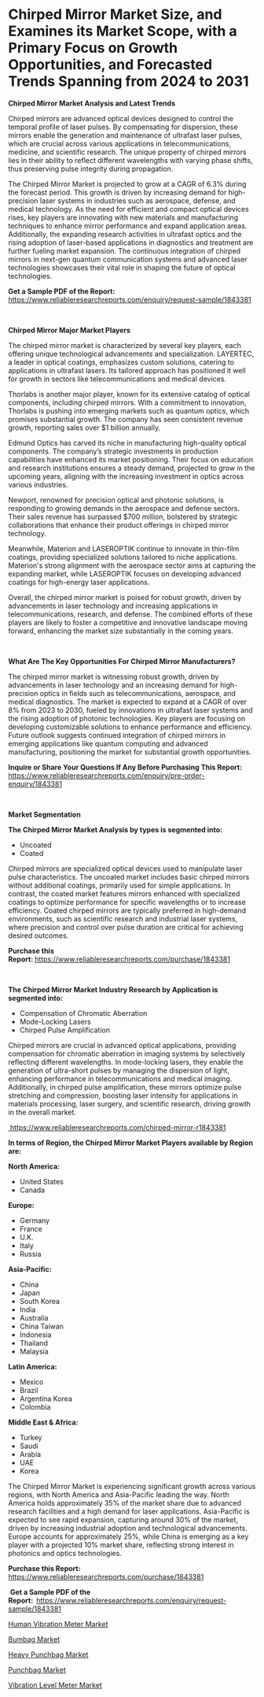 <p><h1>Chirped Mirror Market Size, and Examines its Market Scope, with a Primary Focus on Growth Opportunities, and Forecasted Trends Spanning from 2024 to 2031</h1></p><p><strong>Chirped Mirror Market Analysis and Latest Trends</strong></p>
<p><p>Chirped mirrors are advanced optical devices designed to control the temporal profile of laser pulses. By compensating for dispersion, these mirrors enable the generation and maintenance of ultrafast laser pulses, which are crucial across various applications in telecommunications, medicine, and scientific research. The unique property of chirped mirrors lies in their ability to reflect different wavelengths with varying phase shifts, thus preserving pulse integrity during propagation.</p><p>The Chirped Mirror Market is projected to grow at a CAGR of 6.3% during the forecast period. This growth is driven by increasing demand for high-precision laser systems in industries such as aerospace, defense, and medical technology. As the need for efficient and compact optical devices rises, key players are innovating with new materials and manufacturing techniques to enhance mirror performance and expand application areas. Additionally, the expanding research activities in ultrafast optics and the rising adoption of laser-based applications in diagnostics and treatment are further fueling market expansion. The continuous integration of chirped mirrors in next-gen quantum communication systems and advanced laser technologies showcases their vital role in shaping the future of optical technologies.</p></p>
<p><strong>Get a Sample PDF of the Report:&nbsp;</strong> <a href="https://www.reliableresearchreports.com/enquiry/request-sample/1843381?utm_campaign=37&utm_medium=2&utm_source=Github&utm_content=ia&utm_term=17102024&utm_id=chirped-mirror">https://www.reliableresearchreports.com/enquiry/request-sample/1843381</a></p>
<p>&nbsp;</p>
<p><strong>Chirped Mirror Major Market Players</strong></p>
<p><p>The chirped mirror market is characterized by several key players, each offering unique technological advancements and specialization. LAYERTEC, a leader in optical coatings, emphasizes custom solutions, catering to applications in ultrafast lasers. Its tailored approach has positioned it well for growth in sectors like telecommunications and medical devices.</p><p>Thorlabs is another major player, known for its extensive catalog of optical components, including chirped mirrors. With a commitment to innovation, Thorlabs is pushing into emerging markets such as quantum optics, which promises substantial growth. The company has seen consistent revenue growth, reporting sales over $1 billion annually.</p><p>Edmund Optics has carved its niche in manufacturing high-quality optical components. The company’s strategic investments in production capabilities have enhanced its market positioning. Their focus on education and research institutions ensures a steady demand, projected to grow in the upcoming years, aligning with the increasing investment in optics across various industries.</p><p>Newport, renowned for precision optical and photonic solutions, is responding to growing demands in the aerospace and defense sectors. Their sales revenue has surpassed $700 million, bolstered by strategic collaborations that enhance their product offerings in chirped mirror technology.</p><p>Meanwhile, Materion and LASEROPTIK continue to innovate in thin-film coatings, providing specialized solutions tailored to niche applications. Materion's strong alignment with the aerospace sector aims at capturing the expanding market, while LASEROPTIK focuses on developing advanced coatings for high-energy laser applications.</p><p>Overall, the chirped mirror market is poised for robust growth, driven by advancements in laser technology and increasing applications in telecommunications, research, and defense. The combined efforts of these players are likely to foster a competitive and innovative landscape moving forward, enhancing the market size substantially in the coming years.</p></p>
<p>&nbsp;</p>
<p><strong>What Are The Key Opportunities For Chirped Mirror Manufacturers?</strong></p>
<p><p>The chirped mirror market is witnessing robust growth, driven by advancements in laser technology and an increasing demand for high-precision optics in fields such as telecommunications, aerospace, and medical diagnostics. The market is expected to expand at a CAGR of over 8% from 2023 to 2030, fueled by innovations in ultrafast laser systems and the rising adoption of photonic technologies. Key players are focusing on developing customizable solutions to enhance performance and efficiency. Future outlook suggests continued integration of chirped mirrors in emerging applications like quantum computing and advanced manufacturing, positioning the market for substantial growth opportunities.</p></p>
<p><strong>Inquire or Share Your Questions If Any Before Purchasing This Report:</strong> <a href="https://www.reliableresearchreports.com/enquiry/pre-order-enquiry/1843381?utm_campaign=37&utm_medium=2&utm_source=Github&utm_content=ia&utm_term=17102024&utm_id=chirped-mirror">https://www.reliableresearchreports.com/enquiry/pre-order-enquiry/1843381</a></p>
<p>&nbsp;</p>
<p><strong>Market Segmentation</strong></p>
<p><strong>The Chirped Mirror Market Analysis by types is segmented into:</strong></p>
<p><ul><li>Uncoated</li><li>Coated</li></ul></p>
<p><p>Chirped mirrors are specialized optical devices used to manipulate laser pulse characteristics. The uncoated market includes basic chirped mirrors without additional coatings, primarily used for simple applications. In contrast, the coated market features mirrors enhanced with specialized coatings to optimize performance for specific wavelengths or to increase efficiency. Coated chirped mirrors are typically preferred in high-demand environments, such as scientific research and industrial laser systems, where precision and control over pulse duration are critical for achieving desired outcomes.</p></p>
<p><strong>Purchase this Report:&nbsp;</strong><a href="https://www.reliableresearchreports.com/purchase/1843381?utm_campaign=37&utm_medium=2&utm_source=Github&utm_content=ia&utm_term=17102024&utm_id=chirped-mirror">https://www.reliableresearchreports.com/purchase/1843381</a></p>
<p>&nbsp;</p>
<p><strong>The Chirped Mirror Market Industry Research by Application is segmented into:</strong></p>
<p><ul><li>Compensation of Chromatic Aberration</li><li>Mode-Locking Lasers</li><li>Chirped Pulse Amplification</li></ul></p>
<p><p>Chirped mirrors are crucial in advanced optical applications, providing compensation for chromatic aberration in imaging systems by selectively reflecting different wavelengths. In mode-locking lasers, they enable the generation of ultra-short pulses by managing the dispersion of light, enhancing performance in telecommunications and medical imaging. Additionally, in chirped pulse amplification, these mirrors optimize pulse stretching and compression, boosting laser intensity for applications in materials processing, laser surgery, and scientific research, driving growth in the overall market.</p></p>
<p><a href="https://www.reliableresearchreports.com/chirped-mirror-r1843381?utm_campaign=37&utm_medium=2&utm_source=Github&utm_content=ia&utm_term=17102024&utm_id=chirped-mirror">&nbsp;https://www.reliableresearchreports.com/chirped-mirror-r1843381</a></p>
<p><strong>In terms of Region, the Chirped Mirror Market Players available by Region are:</strong></p>
<p>
    <p> <strong> North America: </strong>
        <ul>
            <li>United States</li>
            <li>Canada</li>
        </ul>
        </p> 
    <p> <strong> Europe: </strong>
        <ul>
            <li>Germany</li>
            <li>France</li>
            <li>U.K.</li>
            <li>Italy</li>
            <li>Russia</li>
        </ul>
        </p> 
    <p> <strong> Asia-Pacific: </strong>
        <ul>
            <li>China</li>
            <li>Japan</li>
            <li>South Korea</li>
            <li>India</li>
            <li>Australia</li>
            <li>China Taiwan</li>
            <li>Indonesia</li>
            <li>Thailand</li>
            <li>Malaysia</li>
        </ul>
        </p> 
    <p> <strong> Latin America: </strong>
        <ul>
            <li>Mexico</li>
            <li>Brazil</li>
            <li>Argentina Korea</li>
            <li>Colombia</li>
        </ul>
        </p> 
    <p> <strong> Middle East & Africa: </strong>
        <ul>
            <li>Turkey</li>
            <li>Saudi</li>
            <li>Arabia</li>
            <li>UAE</li>
            <li>Korea</li>
        </ul>
    </p>
    </p>
<p><p>The Chirped Mirror Market is experiencing significant growth across various regions, with North America and Asia-Pacific leading the way. North America holds approximately 35% of the market share due to advanced research facilities and a high demand for laser applications. Asia-Pacific is expected to see rapid expansion, capturing around 30% of the market, driven by increasing industrial adoption and technological advancements. Europe accounts for approximately 25%, while China is emerging as a key player with a projected 10% market share, reflecting strong interest in photonics and optics technologies.</p></p>
<p><strong>Purchase this Report: </strong><a href="https://www.reliableresearchreports.com/purchase/1843381?utm_campaign=37&utm_medium=2&utm_source=Github&utm_content=ia&utm_term=17102024&utm_id=chirped-mirror">https://www.reliableresearchreports.com/purchase/1843381</a></p>
<p>&nbsp;<strong>Get a Sample PDF of the Report:&nbsp;&nbsp;</strong><a href="https://www.reliableresearchreports.com/enquiry/request-sample/1843381?utm_campaign=37&utm_medium=2&utm_source=Github&utm_content=ia&utm_term=17102024&utm_id=chirped-mirror">https://www.reliableresearchreports.com/enquiry/request-sample/1843381</a></p>
<p><strong></strong></p>
<p><p><a href="https://issuu.com/reportprime-2/docs/human-vibration-meter-market-size-2_3307410ae2bfc5?utm_campaign=37&utm_medium=2&utm_source=Github&utm_content=ia&utm_term=17102024&utm_id=chirped-mirror">Human Vibration Meter Market</a></p><p><a href="https://www.linkedin.com/pulse/bumbag-market-outlook-current-assessment-future-projections-tjvae?utm_campaign=37&utm_medium=2&utm_source=Github&utm_content=ia&utm_term=17102024&utm_id=chirped-mirror">Bumbag Market</a></p><p><a href="https://www.linkedin.com/pulse/heavy-punchbag-market-trends-strategic-insights-2024--hyfhe?utm_campaign=37&utm_medium=2&utm_source=Github&utm_content=ia&utm_term=17102024&utm_id=chirped-mirror">Heavy Punchbag Market</a></p><p><a href="https://www.linkedin.com/pulse/investing-punchbag-market-trends-leading-products-regional-4ku3e?utm_campaign=37&utm_medium=2&utm_source=Github&utm_content=ia&utm_term=17102024&utm_id=chirped-mirror">Punchbag Market</a></p><p><a href="https://issuu.com/reportprime-2/docs/vibration-level-meter-market-size-2_c85818b2c48eb8?utm_campaign=37&utm_medium=2&utm_source=Github&utm_content=ia&utm_term=17102024&utm_id=chirped-mirror">Vibration Level Meter Market</a></p></p>